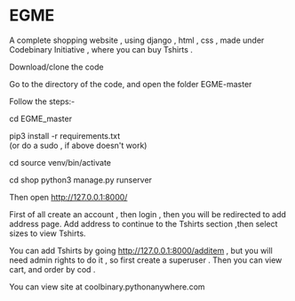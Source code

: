 # EGME
A complete shopping website , using django , html , css , made under Codebinary Initiative , where you can buy Tshirts .

Download/clone the code

Go to the directory of the code, and open the folder EGME-master

Follow the steps:-

cd EGME_master

pip3 install -r requirements.txt  
(or do a sudo , if above doesn't work)

cd source venv/bin/activate

cd shop
python3 manage.py runserver

Then open http://127.0.0.1:8000/

First of all create an account , then login , then you will be redirected to add address page. Add address to continue to the Tshirts section ,then select sizes to view Tshirts.

You can add Tshirts by going http://127.0.0.1:8000/additem , but you will need admin rights to do it , so first create a superuser .
Then you can view cart, and order by cod .


You can view site at coolbinary.pythonanywhere.com
